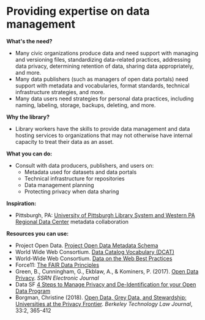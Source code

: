 # Providing expertise on data management

**What's the need?** 

* Many civic organizations produce data and need support with managing and versioning files, standardizing data-related practices, addressing data privacy, determining retention of data, sharing data appropriately, and more.
* Many data publishers \(such as managers of open data portals\) need support with metadata and vocabularies, format standards, technical infrastructure strategies, and more. 
* Many data users need strategies for personal data practices, including naming, labeling, storage, backups, deleting, and more. 

**Why the library?**  

* Library workers have the skills to provide data management and data hosting services to organizations that may not otherwise have internal capacity to treat their data as an asset. 

**What you can do:**

* Consult with data producers, publishers, and users on: 
  * Metadata used for datasets and data portals
  * Technical infrastructure for repositories
  * Data management planning
  * Protecting privacy when data sharing

**Inspiration:**

* Pittsburgh, PA: [University of Pittsburgh Library System and Western PA Regional Data Center](https://docs.google.com/presentation/d/1VO6GGw7e7gN4lXHFeNnZcfVQsal-SZPS_0DbBCxgZAk/edit#slide=id.p) metadata collaboration

**Resources you can use:**

* Project Open Data. [Project Open Data Metadata Schema](https://project-open-data.cio.gov/v1.1/schema/) 
* World Wide Web Consortium. [Data Catalog Vocabulary \(DCAT\)](https://www.w3.org/TR/vocab-dcat/) 
* World-Wide Web Consortium.  [Data on the Web Best Practices](https://www.w3.org/TR/dwbp/)
* Force11: [The FAIR Data Principles ](https://www.force11.org/group/fairgroup/fairprinciples)
* Green, B., Cunningham, G., Ekblaw, A., & Kominers, P. \(2017\). [Open Data Privacy](https://doi.org/10.2139/ssrn.2924751). _SSRN Electronic Journal_
* Data SF [4 Steps to Manage Privacy and De-Identification for your Open Data Program](https://datasf.org/blog/4-steps-to-manage-privacy-and-de-identification-for-your-open-data-program/)
* Borgman, Christine \(2018\). [Open Data, Grey Data, and Stewardship: Universities at the Privacy Frontier](https://arxiv.org/abs/1802.02953). _Berkeley Technology Law Journal_, 33:2, 365-412



